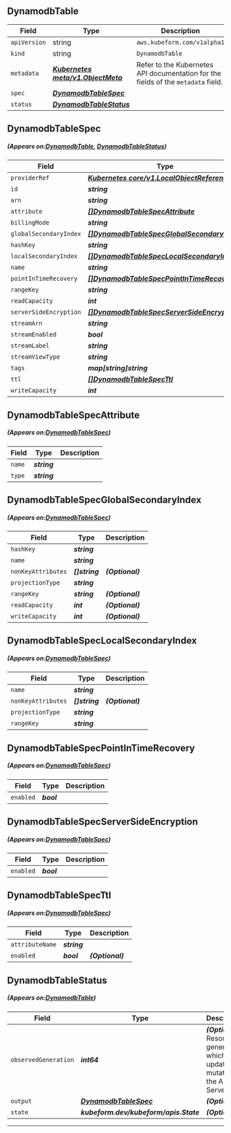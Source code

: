 ## DynamodbTable
| Field | Type | Description |
| ------ | ----- | ----------- |
| `apiVersion` | string | `aws.kubeform.com/v1alpha1` |
|    `kind` | string | `DynamodbTable` |
| `metadata` | ***[Kubernetes meta/v1.ObjectMeta](https://kubernetes.io/docs/reference/generated/kubernetes-api/v1.13/#objectmeta-v1-meta)***|Refer to the Kubernetes API documentation for the fields of the `metadata` field.|
| `spec` | ***[DynamodbTableSpec](#DynamodbTableSpec)***||
| `status` | ***[DynamodbTableStatus](#DynamodbTableStatus)***||
## DynamodbTableSpec
##### (Appears on:[DynamodbTable](#DynamodbTable), [DynamodbTableStatus](#DynamodbTableStatus))
| Field | Type | Description |
| ------ | ----- | ----------- |
| `providerRef` | ***[Kubernetes core/v1.LocalObjectReference](https://kubernetes.io/docs/reference/generated/kubernetes-api/v1.13/#localobjectreference-v1-core)***||
| `id` | ***string***||
| `arn` | ***string***| ***(Optional)*** |
| `attribute` | ***[[]DynamodbTableSpecAttribute](#DynamodbTableSpecAttribute)***||
| `billingMode` | ***string***| ***(Optional)*** |
| `globalSecondaryIndex` | ***[[]DynamodbTableSpecGlobalSecondaryIndex](#DynamodbTableSpecGlobalSecondaryIndex)***| ***(Optional)*** |
| `hashKey` | ***string***||
| `localSecondaryIndex` | ***[[]DynamodbTableSpecLocalSecondaryIndex](#DynamodbTableSpecLocalSecondaryIndex)***| ***(Optional)*** |
| `name` | ***string***||
| `pointInTimeRecovery` | ***[[]DynamodbTableSpecPointInTimeRecovery](#DynamodbTableSpecPointInTimeRecovery)***| ***(Optional)*** |
| `rangeKey` | ***string***| ***(Optional)*** |
| `readCapacity` | ***int***| ***(Optional)*** |
| `serverSideEncryption` | ***[[]DynamodbTableSpecServerSideEncryption](#DynamodbTableSpecServerSideEncryption)***| ***(Optional)*** |
| `streamArn` | ***string***| ***(Optional)*** |
| `streamEnabled` | ***bool***| ***(Optional)*** |
| `streamLabel` | ***string***| ***(Optional)*** |
| `streamViewType` | ***string***| ***(Optional)*** |
| `tags` | ***map[string]string***| ***(Optional)*** |
| `ttl` | ***[[]DynamodbTableSpecTtl](#DynamodbTableSpecTtl)***| ***(Optional)*** |
| `writeCapacity` | ***int***| ***(Optional)*** |
## DynamodbTableSpecAttribute
##### (Appears on:[DynamodbTableSpec](#DynamodbTableSpec))
| Field | Type | Description |
| ------ | ----- | ----------- |
| `name` | ***string***||
| `type` | ***string***||
## DynamodbTableSpecGlobalSecondaryIndex
##### (Appears on:[DynamodbTableSpec](#DynamodbTableSpec))
| Field | Type | Description |
| ------ | ----- | ----------- |
| `hashKey` | ***string***||
| `name` | ***string***||
| `nonKeyAttributes` | ***[]string***| ***(Optional)*** |
| `projectionType` | ***string***||
| `rangeKey` | ***string***| ***(Optional)*** |
| `readCapacity` | ***int***| ***(Optional)*** |
| `writeCapacity` | ***int***| ***(Optional)*** |
## DynamodbTableSpecLocalSecondaryIndex
##### (Appears on:[DynamodbTableSpec](#DynamodbTableSpec))
| Field | Type | Description |
| ------ | ----- | ----------- |
| `name` | ***string***||
| `nonKeyAttributes` | ***[]string***| ***(Optional)*** |
| `projectionType` | ***string***||
| `rangeKey` | ***string***||
## DynamodbTableSpecPointInTimeRecovery
##### (Appears on:[DynamodbTableSpec](#DynamodbTableSpec))
| Field | Type | Description |
| ------ | ----- | ----------- |
| `enabled` | ***bool***||
## DynamodbTableSpecServerSideEncryption
##### (Appears on:[DynamodbTableSpec](#DynamodbTableSpec))
| Field | Type | Description |
| ------ | ----- | ----------- |
| `enabled` | ***bool***||
## DynamodbTableSpecTtl
##### (Appears on:[DynamodbTableSpec](#DynamodbTableSpec))
| Field | Type | Description |
| ------ | ----- | ----------- |
| `attributeName` | ***string***||
| `enabled` | ***bool***| ***(Optional)*** |
## DynamodbTableStatus
##### (Appears on:[DynamodbTable](#DynamodbTable))
| Field | Type | Description |
| ------ | ----- | ----------- |
| `observedGeneration` | ***int64***| ***(Optional)*** Resource generation, which is updated on mutation by the API Server.|
| `output` | ***[DynamodbTableSpec](#DynamodbTableSpec)***| ***(Optional)*** |
| `state` | ***kubeform.dev/kubeform/apis.State***| ***(Optional)*** |
---
